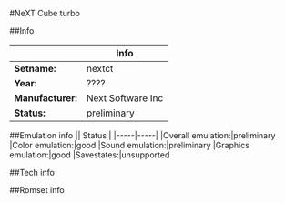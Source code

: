 #NeXT Cube turbo

##Info

||Info|
|-----|-----|
|**Setname:**|nextct
|**Year:**|????
|**Manufacturer:**|Next Software Inc
|**Status:**|preliminary

##Emulation info
|| Status |
|-----|-----|
|Overall emulation:|preliminary
|Color emulation:|good
|Sound emulation:|preliminary
|Graphics emulation:|good
|Savestates:|unsupported

##Tech info

##Romset info

<!--- START OF EDITED COMMENT DO NOT TOUCH TEXT ABOVE-->
